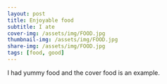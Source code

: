 ```yaml
---
layout: post
title: Enjoyable food
subtitle: I ate 
cover-img: /assets/img/FOOD.jpg
thumbnail-img: /assets/img/FOOD.jpg
share-img: /assets/img/FOOD.jpg
tags: [food, good]
---
```


I had yummy food and the cover food is an example. 
